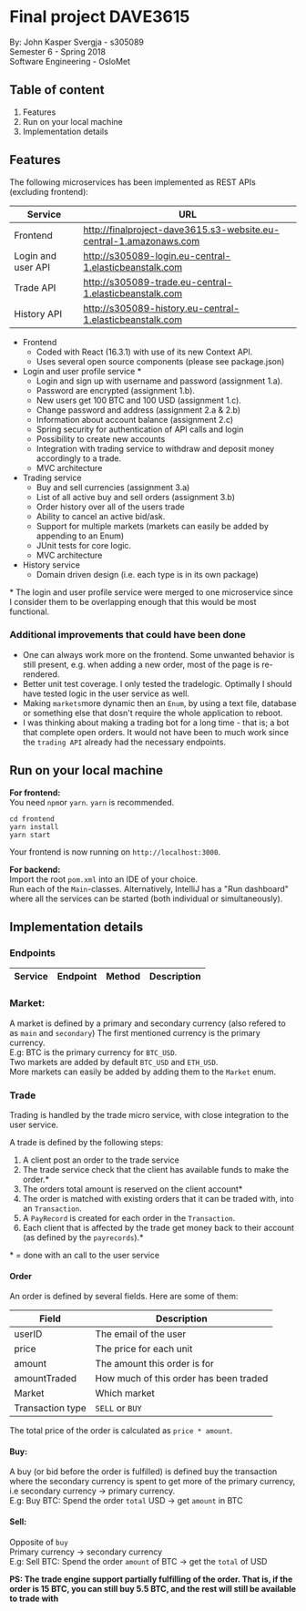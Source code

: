 # Final project DAVE3615
By: John Kasper Svergja - s305089\
Semester 6 - Spring 2018\
Software Engineering - OsloMet

## Table of content
1. Features
2. Run on your local machine
3. Implementation details
    


## Features
The following microservices has been implemented as REST APIs (excluding frontend):

|Service | URL|
|-------|------|
|Frontend | http://finalproject-dave3615.s3-website.eu-central-1.amazonaws.com|
|Login and user API| http://s305089-login.eu-central-1.elasticbeanstalk.com|
|Trade API| http://s305089-trade.eu-central-1.elasticbeanstalk.com|
|History API | http://s305089-history.eu-central-1.elasticbeanstalk.com|

- Frontend
    - Coded with React (16.3.1) with use of its new Context API.
    - Uses several open source components (please see package.json)
- Login and user profile service \*
    - Login and sign up with username and password (assignment 1.a).
    - Password are encrypted (assignment 1.b).
    - New users get 100 BTC and 100 USD (assignment 1.c).
    - Change password and address (assignment 2.a & 2.b)
    - Information about account balance (assignment 2.c)
    - Spring security for authentication of API calls and login
    - Possibility to create new accounts
    - Integration with trading service to withdraw and deposit money accordingly to a trade.
    - MVC architecture
- Trading service
    - Buy and sell currencies (assignment 3.a)
    - List of all active buy and sell orders (assignment 3.b)
    - Order history over all of the users trade
    - Ability to cancel an active bid/ask.
    - Support for multiple markets (markets can easily be added by appending to an Enum)  
    - JUnit tests for core logic.
    - MVC architecture
- History service
    - Domain driven design (i.e. each type is in its own package)
    
\* The login and user profile service were merged to one microservice 
since I consider them to be overlapping enough that 
this would be most functional.

### Additional improvements that could have been done

- One can always work more on the frontend. Some unwanted behavior is still present, e.g. when adding a new order, most of the page is re-rendered.
- Better unit test coverage. I only tested the tradelogic. Optimally I should have tested logic in the user service as well.
- Making `markets`more dynamic then an `Enum`, by using a text file, database or something else that dosn't require the whole application to reboot.
- I was thinking about making a trading bot for a long time - that is; a bot that complete open orders. It would not have been to much work since the `trading API` already had the necessary endpoints.


## Run on your local machine
__For frontend:__\
You need `npm`or `yarn`. `yarn` is recommended.
```commandline
cd frontend
yarn install
yarn start
```
Your frontend is now running on `http://localhost:3000`.

__For backend:__\
Import the root `pom.xml` into an IDE of your choice.\
Run each of the `Main`-classes. Alternatively, IntelliJ has a "Run dashboard"  where all the services can be started (both individual or simultaneously). 


## Implementation details

### Endpoints
|Service |Endpoint | Method | Description |
|--------|---------|--------|-------------|



### Market:
A market is defined by a primary and secondary currency (also refered to as `main` and `secondary`)
The first mentioned currency is the primary currency.\
E.g: BTC is the primary currency for  `BTC_USD`.\
Two markets are added by default `BTC_USD` and `ETH_USD`.\
More markets can easily be added by adding them to the `Market` enum. 

### Trade
Trading is handled by the trade micro service, with close integration to the user service.

A trade is defined by the following steps:
1. A client post an order to the trade service
2. The trade service check that the client has available funds to make the order.*
3. The orders total amount is reserved on the client account*
4. The order is matched with existing orders that it can be traded with, into an `Transaction`.
5. A `PayRecord` is created for each order in the `Transaction`.
6. Each client that is affected by the trade get money back to their account (as defined by the `payrecords`).*
 
\* = done with an call to the user service 

#### Order
An order is defined by several fields. Here are some of them:

|Field| Description|
|--------|--------|
| userID  | The email of the user|
| price | The price for each unit|
| amount |The amount this order is for|
| amountTraded |How much of this order has been traded|
| Market | Which market|
| Transaction type | `SELL` or `BUY`|
The total price of the order is calculated as `price * amount`.


#### Buy:
A buy (or bid before the order is fulfilled) is defined buy the transaction where the
secondary currency is spent to get more of the primary currency, i.e secondary currency → primary currency.\
E.g: Buy BTC: Spend the order `total` USD → get `amount` in BTC

#### Sell:
Opposite of `buy`\
Primary currency → secondary currency\
E.g: Sell BTC: Spend  the order `amount` of BTC → get the `total` of USD


__PS: The trade engine support partially fulfilling of the order. 
That is, if the order is 15 BTC, you can still buy 5.5 BTC,
and the rest will still be available to trade with__ 